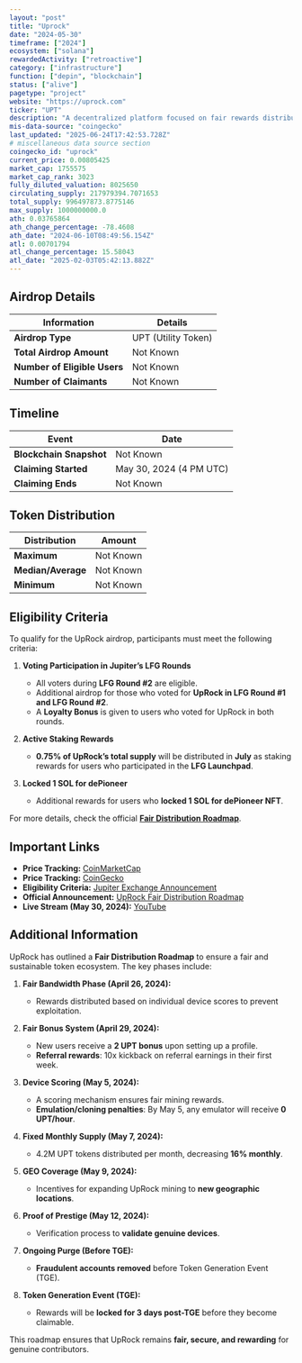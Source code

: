 ```yaml
---
layout: "post"
title: "Uprock"
date: "2024-05-30"
timeframe: ["2024"]
ecosystem: ["solana"]
rewardedActivity: ["retroactive"]
category: ["infrastructure"]
function: ["depin", "blockchain"]
status: ["alive"]
pagetype: "project"
website: "https://uprock.com"
ticker: "UPT"
description: "A decentralized platform focused on fair rewards distribution and user participation incentives."
mis-data-source: "coingecko"
last_updated: "2025-06-24T17:42:53.728Z"
# miscellaneous data source section
coingecko_id: "uprock"
current_price: 0.00805425
market_cap: 1755575
market_cap_rank: 3023
fully_diluted_valuation: 8025650
circulating_supply: 217979394.7071653
total_supply: 996497873.8775146
max_supply: 1000000000.0
ath: 0.03765864
ath_change_percentage: -78.4608
ath_date: "2024-06-10T08:49:56.154Z"
atl: 0.00701794
atl_change_percentage: 15.58043
atl_date: "2025-02-03T05:42:13.882Z"
---
```


## Airdrop Details

| Information                  | Details             |
| ---------------------------- | ------------------- |
| **Airdrop Type**             | UPT (Utility Token) |
| **Total Airdrop Amount**     | Not Known           |
| **Number of Eligible Users** | Not Known           |
| **Number of Claimants**      | Not Known           |

## Timeline

| Event                   | Date                    |
| ----------------------- | ----------------------- |
| **Blockchain Snapshot** | Not Known               |
| **Claiming Started**    | May 30, 2024 (4 PM UTC) |
| **Claiming Ends**       | Not Known               |

## Token Distribution

| Distribution       | Amount    |
| ------------------ | --------- |
| **Maximum**        | Not Known |
| **Median/Average** | Not Known |
| **Minimum**        | Not Known |

## Eligibility Criteria

To qualify for the UpRock airdrop, participants must meet the following criteria:

1. **Voting Participation in Jupiter’s LFG Rounds**

   - All voters during **LFG Round #2** are eligible.
   - Additional airdrop for those who voted for **UpRock in LFG Round #1 and LFG Round #2**.
   - A **Loyalty Bonus** is given to users who voted for UpRock in both rounds.

2. **Active Staking Rewards**

   - **0.75% of UpRock’s total supply** will be distributed in **July** as staking rewards for users who participated in the **LFG Launchpad**.

3. **Locked 1 SOL for dePioneer**
   - Additional rewards for users who **locked 1 SOL for dePioneer NFT**.

For more details, check the official **[Fair Distribution Roadmap](https://uprock.com/blog/fair-distribution-roadmap)**.

## Important Links

- **Price Tracking:** [CoinMarketCap](https://coinmarketcap.com/currencies/uprock)
- **Price Tracking:** [CoinGecko](https://www.coingecko.com/en/coins/uprock)
- **Eligibility Criteria:** [Jupiter Exchange Announcement](https://x.com/JupiterExchange/status/1795136230797213904)
- **Official Announcement:** [UpRock Fair Distribution Roadmap](https://uprock.com/blog/fair-distribution-roadmap)
- **Live Stream (May 30, 2024):** [YouTube](http://youtube.com/@uprockcom)

## Additional Information

UpRock has outlined a **Fair Distribution Roadmap** to ensure a fair and sustainable token ecosystem. The key phases include:

1. **Fair Bandwidth Phase (April 26, 2024):**

   - Rewards distributed based on individual device scores to prevent exploitation.

2. **Fair Bonus System (April 29, 2024):**

   - New users receive a **2 UPT bonus** upon setting up a profile.
   - **Referral rewards**: 10x kickback on referral earnings in their first week.

3. **Device Scoring (May 5, 2024):**

   - A scoring mechanism ensures fair mining rewards.
   - **Emulation/cloning penalties**: By May 5, any emulator will receive **0 UPT/hour**.

4. **Fixed Monthly Supply (May 7, 2024):**

   - 4.2M UPT tokens distributed per month, decreasing **16% monthly**.

5. **GEO Coverage (May 9, 2024):**

   - Incentives for expanding UpRock mining to **new geographic locations**.

6. **Proof of Prestige (May 12, 2024):**

   - Verification process to **validate genuine devices**.

7. **Ongoing Purge (Before TGE):**

   - **Fraudulent accounts removed** before Token Generation Event (TGE).

8. **Token Generation Event (TGE):**
   - Rewards will be **locked for 3 days post-TGE** before they become claimable.

This roadmap ensures that UpRock remains **fair, secure, and rewarding** for genuine contributors.